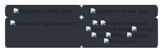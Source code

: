 <div align="center">
  <table>
    <tr>
      <td valign="top" width="49%" style="padding:10px; text-align:center; border-radius:10px; background-color:#2f343f;">
        <img src="https://github-readme-stats.vercel.app/api?username=ddukoski&theme=dark&show_icons=true&hide_border=true&count_private=true" alt="ddukoski's GitHub Stats" />
      </td>
      <td valign="top" width="49%" style="padding:10px; text-align:center; border-radius:10px; background-color:#2f343f;">
        <img src="https://github-readme-streak-stats.herokuapp.com/?user=ddukoski&theme=dark&hide_border=true" alt="ddukoski's Streak Stats" />
      </td>
    </tr>
    <tr>
      <td valign="top" width="49%" style="padding:10px; text-align:center; border-radius:10px; background-color:#2f343f;">
        <img src="https://github-readme-stats.vercel.app/api/top-langs/?username=ddukoski&theme=dark&show_icons=true&hide_border=true&layout=compact" alt="ddukoski's Top Languages" />
      </td>
      <td valign="top" width="49%" style="padding:10px; text-align:center; border-radius:10px; background-color:#2f343f;">
        <div style="display: flex; flex-wrap: wrap; justify-content: center;">
          <img src="https://img.shields.io/badge/-R-276DC3?style=for-the-badge&logo=r&logoColor=white" alt="R" />
          <img src="https://img.shields.io/badge/-Jupyter%20Notebook-F37626?style=for-the-badge&logo=jupyter&logoColor=white" alt="Jupyter Notebook" />
          <img src="https://img.shields.io/badge/-TensorFlow%20Keras-FF6F00?style=for-the-badge&logo=tensorflow&logoColor=white" alt="TensorFlow Keras" />
          <img src="https://img.shields.io/badge/-Pandas-150458?style=for-the-badge&logo=pandas&logoColor=white" alt="Pandas" />
          <img src="https://img.shields.io/badge/-C++-00599C?style=for-the-badge&logo=c%2B%2B&logoColor=white" alt="C++" />
          <img src="https://img.shields.io/badge/-Python-3776AB?style=for-the-badge&logo=python&logoColor=white" alt="Python" />
          <img src="https://img.shields.io/badge/-Django-092E20?style=for-the-badge&logo=django&logoColor=white" alt="Django" />
          <img src="https://img.shields.io/badge/-Spring%20Boot-6DB33F?style=for-the-badge&logo=spring-boot&logoColor=white" alt="Spring Boot" />
        </div>
      </td>
    </tr>
  </table>
</div>
